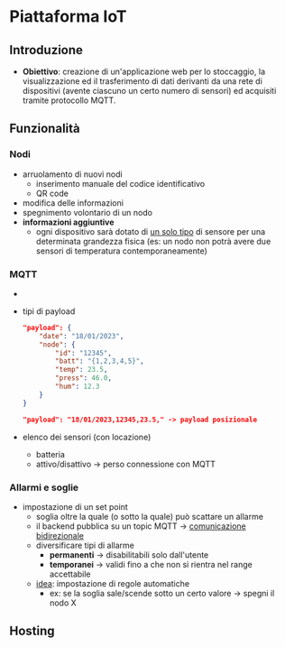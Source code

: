 # Piattaforma IoT

 ## Introduzione

- **Obiettivo**: creazione di un'applicazione web per lo stoccaggio, la visualizzazione ed il trasferimento di dati derivanti da una rete di dispositivi (avente ciascuno un certo numero di sensori) ed acquisiti tramite protocollo MQTT.

## Funzionalità

### Nodi

- arruolamento di nuovi nodi
  - inserimento manuale del codice identificativo
  - QR code
- modifica delle informazioni
- spegnimento volontario di un nodo
- **informazioni aggiuntive**
  - ogni dispositivo sarà dotato di <u>un solo tipo</u> di sensore per una determinata grandezza fisica (es: un nodo non potrà avere due sensori di temperatura contemporaneamente)

### MQTT

- 

- tipi di payload

  ```json
  "payload": {
      "date": "18/01/2023",
      "node": {
          "id": "12345",
          "batt": "{1,2,3,4,5}",
          "temp": 23.5,
          "press": 46.0,
          "hum": 12.3
      }
  }
  
  "payload": "18/01/2023,12345,23.5," -> payload posizionale
  ```

- elenco dei sensori (con locazione)
  - batteria
  - attivo/disattivo -> perso connessione con MQTT

### Allarmi e soglie

- impostazione di un set point
  - soglia oltre la quale (o sotto la quale) può scattare un allarme
  - il backend pubblica su un topic MQTT -> <u>comunicazione bidirezionale</u>
  - diversificare tipi di allarme
    - **permanenti** -> disabilitabili solo dall'utente
    - **temporanei** -> validi fino a che non si rientra nel range accettabile
  - <u>idea</u>: impostazione di regole automatiche
    - ex: se la soglia sale/scende sotto un certo valore -> spegni il nodo X

## Hosting

